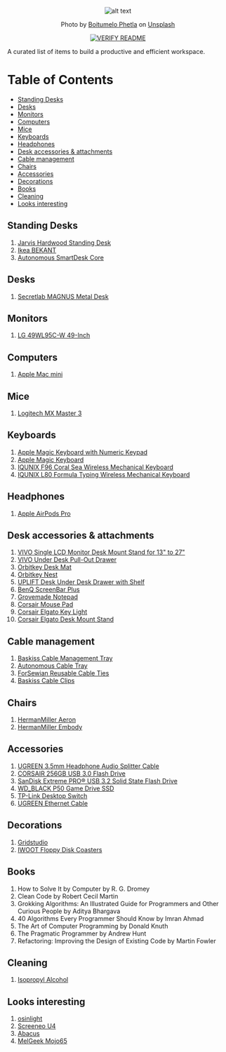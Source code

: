 <div align="center">

![alt text](https://images.unsplash.com/photo-1610576660982-9eab5683cb42?ixid=MnwxMjA3fDB8MHxwaG90by1wYWdlfHx8fGVufDB8fHx8&ixlib=rb-1.2.1&auto=format&fit=crop&w=1661&q=80)

Photo by <a href="https://unsplash.com/@writecodenow">Boitumelo Phetla</a> on <a href="https://unsplash.com/">Unsplash</a>

[![VERIFY README](https://github.com/lifeparticle/Desk-Setups-for-Programmers/actions/workflows/link.yml/badge.svg)](https://github.com/lifeparticle/Desk-Setups-for-Programmers/actions/workflows/link.yml)
</div>

A curated list of items to build a productive and efficient workspace.

Table of Contents
=================

* [Standing Desks](#standing-desks)
* [Desks](#desks)
* [Monitors](#monitors)
* [Computers](#computers)
* [Mice](#mice)
* [Keyboards](#keyboards)
* [Headphones](#headphones)
* [Desk accessories &amp; attachments](#desk-accessories--attachments)
* [Cable management](#cable-management)
* [Chairs](#chairs)
* [Accessories](#accessories)
* [Decorations](#decorations)
* [Books](#books)
* [Cleaning](#cleaning)
* [Looks interesting](#looks-interesting)

## Standing Desks
1. [Jarvis Hardwood Standing Desk](https://www.fully.com/en-eu/standing-desks/jarvis/jarvis-hardwood-standing-desk.html)
2. [Ikea BEKANT](https://www.ikea.com/au/en/p/bekant-desk-sit-stand-white-s09222577/)
3. [Autonomous SmartDesk Core](https://www.autonomous.ai/?quickview=smartdesk-2-home&category=standing-desks)

## Desks
1. [Secretlab MAGNUS Metal Desk](https://secretlab.co/products/magnus-metal-desk)

## Monitors
1. [LG 49WL95C-W 49-Inch](https://www.lg.com/us/monitors/lg-49WL95C-W-ultrawide-monitor)

## Computers
1. [Apple Mac mini](https://www.apple.com/au/mac-mini/)

## Mice
1. [Logitech MX Master 3](https://www.logitech.com/en-au/products/mice/mx-master-3.html)

## Keyboards
1. [Apple Magic Keyboard with Numeric Keypad](https://www.apple.com/au/shop/product/MQ052ZA/A/magic-keyboard-with-numeric-keypad-us-english-silver)
2. [Apple Magic Keyboard](https://www.apple.com/au/shop/product/MLA22ZA/A/magic-keyboard-us-english)
3. [IQUNIX F96 Coral Sea Wireless Mechanical Keyboard](https://iqunix.store/collections/iqunix-mechanical-keyboards/products/f96-coral-sea-wireless-mechanical-keyboard)
4. [IQUNIX L80 Formula Typing Wireless Mechanical Keyboard](https://iqunix.store/collections/iqunix-mechanical-keyboards/products/iqunix-l80-formula-typing-wireless-mechanical-keyboard)

## Headphones
1. [Apple AirPods Pro](https://www.apple.com/au/shop/product/MWP22ZA/A/airpods-pro)

## Desk accessories & attachments
1. [VIVO Single LCD Monitor Desk Mount Stand for 13" to 27"](https://vivo-us.com/collections/home-office-products/products/stand-v001)
2. [VIVO Under Desk Pull-Out Drawer](https://vivo-us.com/products/desk-ac03l-b?_pos=5&_sid=dc7a53bf7&_ss)
3. [Orbitkey Desk Mat](https://www.orbitkey.com.au/collections/orbitkey-desk-mat/products/orbitkey-desk-mat?variant=32925546446902)
4. [Orbitkey Nest](https://www.orbitkey.com.au/collections/orbitkey-nest/products/orbitkey-nest?variant=32544928366646)
5. [UPLIFT Desk Under Desk Drawer with Shelf](https://www.upliftdesk.com/locking-under-desk-drawer-with-shelf-by-uplift-desk/)
6. [BenQ ScreenBar Plus](https://www.benq.com/en-au/lamps/computer-desklamp/screenbar-plus.html)
7. [Grovemade Notepad](https://grovemade.com/product/notepad/?initial=673)
8. [Corsair Mouse Pad](https://www.amazon.com.au/CORSAIR-MM100-High-Performance-Optimized-Designed/dp/B01MS4C5WX)
9. [Corsair Elgato Key Light](https://www.elgato.com/en/key-light)
10. [Corsair Elgato Desk Mount Stand](https://www.elgato.com/en/master-mount)

## Cable management
1. [Baskiss Cable Management Tray](https://www.amazon.com.au/gp/product/B085NSLX4C)
2. [Autonomous Cable Tray](https://www.autonomous.ai/?quickview=cable-tray&category=office-accessories)
3. [ForSewian Reusable Cable Ties](https://www.amazon.com.au/gp/product/B096MDV7WQ/)
4. [Baskiss Cable Clips](https://www.amazon.com.au/gp/product/B07BQ2MWT3/)

## Chairs
1. [HermanMiller Aeron](https://www.hermanmiller.com/en_au/products/seating/office-chairs/aeron-chairs/)
2. [HermanMiller Embody](https://www.hermanmiller.com/en_au/products/seating/office-chairs/embody-chairs/)

## Accessories
1. [UGREEN 3.5mm Headphone Audio Splitter Cable](https://www.ugreen.com/products/3-5mm-headphone-splitter)
2. [CORSAIR 256GB USB 3.0 Flash Drive](https://www.amazon.com.au/Corsair-Flash-Survivor-Stealth-256GB/dp/B00YHL1RJG)
3. [SanDisk Extreme PRO® USB 3.2 Solid State Flash Drive](https://shop.westerndigital.com/en-au/products/usb-flash-drives/sandisk-extreme-pro-usb-3-2#SDCZ880-128G-G46)
4. [WD_BLACK P50 Game Drive SSD](https://shop.westerndigital.com/en-au/products/portable-drives/wd-black-p50-game-drive-usb-3-2-ssd#WDBA3S0040BBK-WESN)
5. [TP-Link Desktop Switch](https://www.tp-link.com/au/business-networking/unmanaged-switch/tl-sg105/)
6. [UGREEN Ethernet Cable](https://www.amazon.com.au/UGREEN-Ethernet-Shielded-Gigabit-600Mhz/dp/B00QV1F1C4)

## Decorations
1. [Gridstudio](https://gridstudio.cc/)
2. [IWOOT Floppy Disk Coasters](https://www.iwantoneofthose.com/home-accessories/floppy-disk-coaster-set/11979404.html)

## Books
1. How to Solve It by Computer by R. G. Dromey
2. Clean Code by Robert Cecil Martin
3. Grokking Algorithms: An Illustrated Guide for Programmers and Other Curious People by Aditya Bhargava
4. 40 Algorithms Every Programmer Should Know by Imran Ahmad 
5. The Art of Computer Programming by Donald Knuth
6. The Pragmatic Programmer by Andrew Hunt
7. Refactoring: Improving the Design of Existing Code by Martin Fowler

## Cleaning

1. [Isopropyl Alcohol](https://www.jaycar.com.au/isopropyl-alcohol-99-8-spray-250ml/p/NA1066)

## Looks interesting
1. [osinlight](https://osinlight.com/)
2. [Screeneo U4](https://www.philips.com.au/c-p/SCN350_INT/screeneo-u4-home-projector)
3. [Abacus](https://www.pentaform.co.uk/)
4. [MelGeek Mojo65](https://www.melgeek.com/products/melgeek-mojo65-68key-5-2-bluetooth-rgb-resin-mechanical-keyboard-kit-with-brass-plate-melgeek-com)

